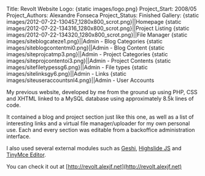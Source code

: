 Title: Revolt Website
Logo: {static images/logo.png}
Project_Start: 2008/05
Project_Authors: Alexandre Fonseca
Project_Status: Finished
Gallery:
    {static images/2012-07-22-130457_1280x800_scrot.png}||Homepage
    {static images/2012-07-22-134316_1280x800_scrot.png}||Project Listing
    {static images/2012-07-22-134320_1280x800_scrot.png}||File Manager
    {static images/siteblogcateze1.png}||Admin - Blog Categories
    {static images/siteblogcontentmi0.png}||Admin - Blog Content
    {static images/siteprojcatmp3.png}||Admin - Project Categories
    {static images/siteprojcontentoi3.png}||Admin - Project Contents
    {static images/sitefiletypessg6.png}||Admin - File types
    {static images/sitelinksgy6.png}||Admin - Links
    {static images/siteuseraccountsnl4.png}||Admin - User Accounts


My previous website, developed by me from the ground up using PHP, CSS and
XHTML linked to a MySQL database using approximately 8.5k lines of code.

It contained a blog and project section just like this one, as well as a list
of interesting links and a virtual file manager/uploader for my own personal
use. Each and every section was editable from a backoffice administration
interface.

<!-- PELICAN_END_SUMMARY -->

I also used several external modules such as
[Geshi](http://qbnz.com/highlighter/), [Highslide JS](http://highslide.com/)
and [TinyMce Editor](http://www.tinymce.com/).

You can check it out at [http://revolt.alexjf.net](http://revolt.alexjf.net)

